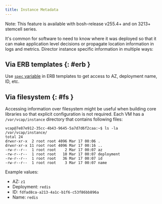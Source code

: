 ```yaml
---
title: Instance Metadata
---
```


<p class="note">Note: This feature is available with bosh-release v255.4+ and on 3213+ stemcell series.</p>

It's common for software to need to know where it was deployed so that it can make application level decisions or propagate location information in logs and metrics. Director instance specific information in multiple ways:

## Via ERB templates {: #erb }

Use [`spec` variable](jobs.md#properties-spec) in ERB templates to get access to AZ, deployment name, ID, etc.

## Via filesystem {: #fs }

Accessing information over filesystem might be useful when building core libraries so that explicit configuration is not required. Each VM has a `/var/vcap/instance` directory that contains following files:

```shell
vcap@7e87e912-35cc-4b43-9645-5a7d7d6f2caa:~$ ls -la /var/vcap/instance/
total 24
drwxr-xr-x  2 root root 4096 Mar 17 00:06 .
drwxr-xr-x 11 root root 4096 Mar 17 00:16 ..
-rw-r--r--  1 root root    2 Mar 17 00:07 az
-rw-r--r--  1 root root   10 Mar 17 00:07 deployment
-rw-r--r--  1 root root   36 Mar 17 00:07 id
-rw-r--r--  1 root root    3 Mar 17 00:07 name
```

Example values:

- AZ: `z1`
- Deployment: `redis`
- ID: `fdfad8ca-a213-4a1c-b1f6-c53f86bb896a`
- Name: `redis`

